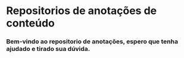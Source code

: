 
# Repositorios de anotações de conteúdo
### Bem-vindo ao repositorio de anotações, espero que tenha ajudado e tirado sua dúvida.








